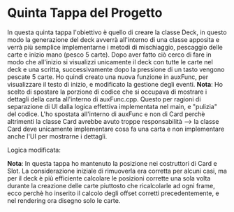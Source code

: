 # Quinta Tappa del Progetto

In questa quinta tappa l'obiettivo è quello di creare la classe Deck, in questo modo la generazione del deck avverrà all'interno di una classe apposita e verrà più semplice implementarne i metodi di mischiaggio, pescaggio delle carte e inizio mano (pesco 5 carte).
Dopo aver fatto ciò cerco di fare in modo che all'inizio si visualizzi unicamente il deck con tutte le carte nel deck e una scritta, successivamente dopo la pressione di un tasto vengono pescate 5 carte. 
Ho quindi creato una nuova funzione in auxFunc, per visualizzare il testo di inizio, e modificato la gestione degli eventi. 
**Nota**: Ho scelto di spostare la porzione di codice che si occupava di mostrare i dettagli della carta all'interno di auxFunc.cpp. Questo per ragioni di separazione di UI dalla logica effettiva implementata nel main, e "pulizia" del codice. L'ho spostata all'interno di auxFunc e non di Card perchè altrimenti la classe Card avrebbe avuto troppe responsabilità --> la classe Card deve unicamente implementare cosa fa una carta e non implementare anche l'UI per mostrarne i dettagli.

Logica modificata:








**Nota**: In questa tappa ho mantenuto la posizione nei costruttori di Card e Slot. La considerazione iniziale di rimuoverla era corretta per alcuni casi, ma per il deck è più efficiente calcolare le posizioni corrette una sola volta durante la creazione delle carte piuttosto che ricalcolarle ad ogni frame, ecco perchè ho inserito il calcolo degli offset corretti precedentemente, e nel rendering ora disegno solo le carte.

